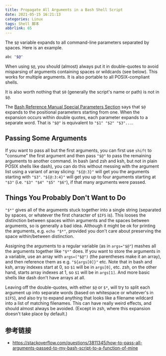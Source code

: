 ```yaml
---
title: Propagate All Arguments in a Bash Shell Script
date: 2021-05-15 16:21:13
categories: Linux
tags: Shell 脚本
abbrlink: 65
---
```

The `$@` variable expands to all command-line parameters separated by spaces. Here is an example.

```sh
abc "$@"
```

When using `$@`, you should (almost) always put it in double-quotes to avoid misparsing of arguments containing spaces or wildcards (see below). This works for multiple arguments. It is also portable to all POSIX-compliant shells.

It is also worth nothing that `$0` (generally the script's name or path) is not in `$@`.

The [Bash Reference Manual Special Parameters Section](https://www.gnu.org/software/bash/manual/bash.html#Special-Parameters) says that `$@` expands to the positional parameters starting from one. When the expansion occurs within double quotes, each parameter expands to a separate word. That is `"$@"` is equivalent to `"$1" "$2" "$3"...`.

<!-- more -->

## Passing Some Arguments

If you want to pass all but the first arguments, you can first use `shift` to "consume" the first argument and then pass `"$@"` to pass the remaining arguments to another command. In bash (and zsh and ksh, but not in plain POSIX shells like dash), you can do this without messing with the argument list using a variant of array slicing: `"${@:3}"` will get you the arguments starting with `"$3"`. `"${@:3:4}"` will get you up to four arguments starting at `"$3"` (i.e. `"$3" "$4" "$5" "$6"`), if that many arguments were passed.

## Things You Probably Don't Want to Do

`"$*"` gives all of the arguments stuck together into a single string (separated by spaces, or whatever the first character of `$IFS` is). This looses the distinction between spaces within arguments and the spaces between arguments, so is generally a bad idea. Although it might be ok for printing the arguments, e.g. `echo "$*"`, provided you don't care about preserving the space within/between distinction.

Assigning the arguments to a regular variable (as in `args="$@"`) mashes all the arguments together like `"$*"` does. If you want to store the arguments in a variable, use an array with `args=("$@")` (the parentheses make it an array), and then reference them as e.g. `"${args[0]}"` etc. Note that in bash and ksh, array indexes start at 0, so `$1` will be in `args[0]`, etc. zsh, on the other hand, starts array indexes at 1, so `$1` will be in `args[1]`. And more basic shells like dash don't have arrays at all.

Leaving off the double-quotes, with either `$@` or `$*`, will try to split each argument up into separate words (based on whitespace or whatever's in `$IFS`), and also try to expand anything that looks like a filename wildcard into a list of matching filenames. This can have really weird effects, and should almost always be avoided. (Except in zsh, where this expansion doesn't take place by default.)

## 参考链接

- https://stackoverflow.com/questions/3811345/how-to-pass-all-arguments-passed-to-my-bash-script-to-a-function-of-mine
